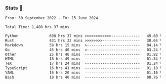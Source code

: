 ### Stats 👋
<!--START_SECTION:waka-->

```txt
From: 30 September 2022 - To: 15 June 2024

Total Time: 1,408 hrs 37 mins

Python              698 hrs 37 mins >>>>>>>>>>>>-------------   49.60 %
Rust                431 hrs 32 mins >>>>>>>>-----------------   30.64 %
Markdown            58 hrs 15 mins  >------------------------   04.14 %
Go                  45 hrs 40 mins  >------------------------   03.24 %
Other               25 hrs 40 mins  -------------------------   01.82 %
HTML                18 hrs 49 mins  -------------------------   01.34 %
TeX                 17 hrs 24 mins  -------------------------   01.24 %
TypeScript          16 hrs 41 mins  -------------------------   01.18 %
YAML                16 hrs 20 mins  -------------------------   01.16 %
Bash                10 hrs 40 mins  -------------------------   00.76 %
```

<!--END_SECTION:waka-->

<!--
**buhaytza2005/buhaytza2005** is a ✨ _special_ ✨ repository because its `README.md` (this file) appears on your GitHub profile.

Here are some ideas to get you started:

- 🔭 I’m currently working on ...
- 🌱 I’m currently learning ...
- 👯 I’m looking to collaborate on ...
- 🤔 I’m looking for help with ...
- 💬 Ask me about ...
- 📫 How to reach me: ...
- 😄 Pronouns: ...
- ⚡ Fun fact: ...
-->


